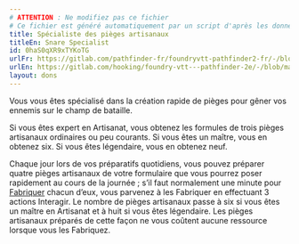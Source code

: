 ```yaml
---
# ATTENTION : Ne modifiez pas ce fichier
# Ce fichier est généré automatiquement par un script d'après les données du module Foundry VTT officiel et de sa traduction
title: Spécialiste des pièges artisanaux
titleEn: Snare Specialist
id: 0haS0qXR9xTYKoTG
urlFr: https://gitlab.com/pathfinder-fr/foundryvtt-pathfinder2-fr/-/blob/master/data/feats/0haS0qXR9xTYKoTG.htm
urlEn: https://gitlab.com/hooking/foundry-vtt---pathfinder-2e/-/blob/master/packs/data/feats.db/snare-specialist.json
layout: dons
---
```

Vous vous êtes spécialisé dans la création rapide de pièges pour gêner vos ennemis sur le champ de bataille.

Si vous êtes expert en Artisanat, vous obtenez les formules de trois pièges artisanaux ordinaires ou peu courants. Si vous êtes un maître, vous en obtenez six. Si vous êtes légendaire, vous en obtenez neuf.

Chaque jour lors de vos préparatifs quotidiens, vous pouvez préparer quatre pièges artisanaux de votre formulaire que vous pourrez poser rapidement au cours de la journée ; s’il faut normalement une minute pour [Fabriquer](../actions/fabriquer.md) chacun d’eux, vous parvenez à les Fabriquer en effectuant 3 actions Interagir. Le nombre de pièges artisanaux passe à six si vous êtes un maître en Artisanat et à huit si vous êtes légendaire. Les pièges artisanaux préparés de cette façon ne vous coûtent aucune ressource lorsque vous les Fabriquez.

